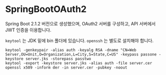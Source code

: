 # SpringBootOAuth2

Spring Boot 2.1.2 버전으로 생성했으며, OAuth2 서버를 구성하고, API 서버에서 JWT 인증을 이용합니다.

`keytool` 는 JDK 밑에 bin 폴더에 있습니다.
`openssh` 는 별도로 설치해야 합니다.

```
keytool -genkeypair -alias auth -keyalg RSA -dname "CN=Web Server,OU=Unit,O=Organization,L=City,S=State,C=US" -keypass passone -keystore server.jks -storepass passtwo
keytool -export -keystore server.jks -alias auth -file server.cer
openssl x509 -inform der -in server.cer -pubkey -noout
```
